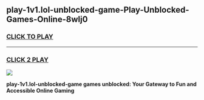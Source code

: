 
## play-1v1.lol-unblocked-game-Play-Unblocked-Games-Online-8wlj0
<h3>
<a href="https://premium76.site?title=play-1v1.lol-unblocked-game&ref=25A">CLICK TO PLAY</a></h3>
<hr>

<h3>
<a href="https://premium76.site?title=play-1v1.lol-unblocked-game&ref=25A">CLICK 2 PLAY</a>
  
</h3>

<a href="https://premium76.site?title=play-1v1.lol-unblocked-game&ref=25A"><img src="https://clearcache.store/games.png"></a>


**play-1v1.lol-unblocked-game games unblocked: Your Gateway to Fun and Accessible Online Gaming**
